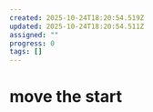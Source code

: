 ```yaml
---
created: 2025-10-24T18:20:54.519Z
updated: 2025-10-24T18:20:54.511Z
assigned: ""
progress: 0
tags: []
---
```


# move the start
